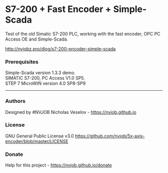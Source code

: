 # S7-200 + Fast Encoder + Simple-Scada

Test of the old Simatic S7-200 PLC, working with the fast encoder, OPC PC Access OE and Simple-Scada.

http://nvjobz.pro/dlog/s7-200-encoder-simple-scada

### Prerequisites

Simple-Scada version 1.3.3 demo.<br>
SIMATIC S7-200, PC Access V1.0 SP5.<br>
STEP 7 MicroWIN version 4.0 SP8-SP9

-------------------------------------------------------------------

### Authors
Designed by #NVJOB Nicholas Veselov - https://nvjob.github.io

### License
GNU General Public License v3.0 https://github.com/nvjob/5x-axis-encoder/blob/master/LICENSE

### Donate
Help for this project - https://nvjob.github.io/donate
